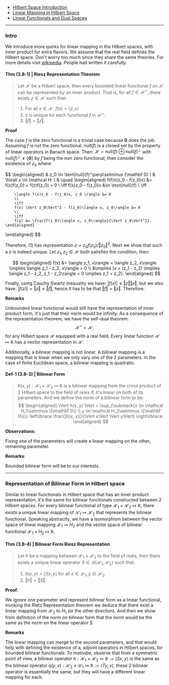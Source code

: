 - [Hilbert Space Introduction](Functional%20Spaces/Hilbert%20Space%20Introduction.md)
- [Linear Mapping in Hilbert Space](Linear%20Mapping%20in%20Hilbert%20Space.md)
- [Linear Functionals and Dual Spaces](Linear%20Functionals%20and%20Dual%20Spaces.md)

---
### **Intro**

We introduce more quirks for linear mapping in the Hilbert spaces, with inner product for extra flavors. We assume that the real field defines the Hilbert space. Don't worry too much since they share the same theories. For more details visit [wikipedia](https://en.wikipedia.org/wiki/Riesz_representation_theorem). People had written it carefully. 


#### **Thm (3.8-1) | Riesz Representation Theorem**
> Let $\mathcal H$ be a Hilbert space, then every bounded linear functional $f$ on $\mathcal H$ can be represented by an inner product. 
> That is, for all $f \in \mathcal H^\star$, there exists $z \in \mathcal H$ such that: 
> 1. For all $x \in \mathcal H$, $f(x)  = \langle z, x\rangle$
> 2. $z$ is unique for each functional $f$ in $\mathcal H^\star$. 
> 3. $\Vert f \Vert = \Vert z\Vert$. 

**Proof**

The case $f$ is the zero functional is a trivial case because $\mathbf 0$ does the job. 
Assuming $f$ is not the zero functional. 
$\text{null}(f)$ is a closed set by the property of linear operators in Banach space. 
Then: $\mathcal H = \text{null}(f)\oplus \text{null}(f)^\perp$ with $\text{null}(f)^\perp \neq \{\mathbf 0 \}$ by $f$ being the non zero functional, then consider the existence of $z_0$ where: 

$$
\begin{aligned}
    & z_0 \in \text{null}(f)^\perp\setminus \{\mathbf 0\}
    \\
    & \forall x \in \mathcal H: 
    \\
    & \quad 
    \begin{aligned}
        f(f(x)z_0 - f(z_0)x) &= f(x)f(z_0) + f(z)f(z_0) = 0
        \\
        \iff
        f(x)z_0 - f(z_0)x &\in \text{null}(f)
        \\
        \iff 
        
        \langle f(x)z_0 - f(z_0)x, z_0 \rangle &= 0
        \\
        \iff 
        f(x) \Vert z_0\Vert^2 - f(z_0)\langle x, z_0\rangle &= 0
        \\
        \iff 
        f(x) &= \frac{f(z_0)\langle x, z_0\rangle}{\Vert z_0\Vert^2}. 
    \end{aligned}
\end{aligned}
$$

Therefore, (1) has representation $z = z_0f(z_0)/\Vert z_0\Vert^2$. 
Next we show that such a $z$ is indeed unique. Let $z_1, z_2 \in \mathcal H$ both satisfies the condition, then: 

$$
\begin{aligned}
    f(x) &= \langle z_1, x\rangle = \langle z_2, x\rangle 
    \implies 
    \langle z_1 - z_2, x\rangle = 0
    \\
    &\implies
    (x = (z_1 - z_2) \implies \langle z_1 - z_2, z_1 - z_2\rangle = 0 \implies z_1 = z_2). 
\end{aligned}
$$

Finally, using Cauchy Swartz inequality we have: $|f(x)|\le \Vert z\Vert\Vert x\Vert$, but we also have: $|f(z)| = \Vert z\Vert \le \Vert f\Vert$, hence it has to be that $\Vert f\Vert = \Vert z\Vert$. Therefore. 

**Remarks**

Unbounded linear functional would still have the representation of inner product form, it's just that their norm would be infinity. As a consequence of the representation theorem, we have the self-dual theorem: 
$$
\mathcal H^\star =  \mathcal H,
$$
for any Hilbert space $\mathcal H$ equipped with a real field. 
Every linear function $\mathcal H\mapsto \mathbb R$ has a vector representation in $\mathcal H$. 

Additionally, a bilinear mapping is not linear.
A bilinear mapping is a mapping that is linear when we only vary one of the 2 parameters. 
In the case of finite Euclidean space, a bilinear mapping is quadratic. 


#### **Def-1 (3.8-3) | Bilinear Form**
> $h(x, y): \mathcal H_1 \times \mathcal H_2\mapsto \mathbb R$ is a bilinear mapping from the cross product of 2 Hilbert space to the field of reals if, it's linear on both of its parameters. And we define the norm of a bilinear form to be: 
> $$
> \begin{aligned}
>     \Vert h(x, y) \Vert = 
>     \sup_{\substack{x \in \mathcal H_1\setminus \{\mathbf 0\} \\ y \in \mathcal H_2\setminus \{\mathbf 0\}}}    
>     \left\lbrace
>         \frac{|h(x, y)|}{\Vert x\Vert \Vert y\Vert}
>     \right\rbrace. 
> \end{aligned}
> $$


**Observations**:

Fixing one of the parameters will create a linear mapping on the other, remaining parameter. 

**Remarks**: 

Bounded bilinear form will be to our interests. 


---
### **Representation of Bilinear Form in Hilbert space**

Similar to linear functionals in Hilbert space that has an inner product representation, it's the same for bilinear functionals constructed between 2 Hilbert spaces. 
For every bilinear functional of type $\mathcal H_1 \times\mathcal H_2\mapsto \mathbb R$, there exists a unique linear mapping of $\mathcal H_1\mapsto \mathcal H_2$ that represents the bilinear functional. 
Speaking abstractly, we have a isomorphism between the vector space of linear mapping $\mathcal H_1\mapsto H_2$ and the vector space of bilinear functional $\mathcal H_1\times H_2\mapsto \mathbb R$. 


#### **Thm (3.8-4) | Bilinear Form Riesz Representation**
> Let $h$ be a mapping between $\mathcal H_1 \times \mathcal H_2$ to the field of reals, then there exists a unique linear operator $S \in \mathcal B(\mathcal H_1, \mathcal H_2)$ such that: 
> 1. $h(x, y) = \langle S x, y\rangle$ for all $x\in \mathcal H_1, y \in \mathcal H_2$. 
> 2. $\Vert h\Vert = \Vert S\Vert$. 

**Proof**: 

We ignore one parameter and represent bilinear form as a linear functional, invoking the Rietz Representation theorem we deduce that there exist a linear mapping from $\mathcal H_2$ to $H_1$ (or the other direction). 
And then we show from definition of the norm on bilinear form that the norm would be the same as the norm on the linear operator $S$.

**Remarks**

The linear mapping can merge to the second parameters, and that would help with defining the existence of a, adjoint operators in Hilbert spaces, for bounded bilinear functionals. 
To motivate, observe that from a symmetric point of view, a bilinear operator $h: \mathcal H_1 \times \mathcal H_2 \mapsto \mathbb R := \langle Sx, y\rangle$ is the same as the bilinear operator $q(y, x): \mathcal H_2\times \mathcal H_1 \mapsto \mathbb R:= \langle Ty, x\rangle$, these 2 bilinear operator is essentially the same, but they will have a different linear mapping for each. 
